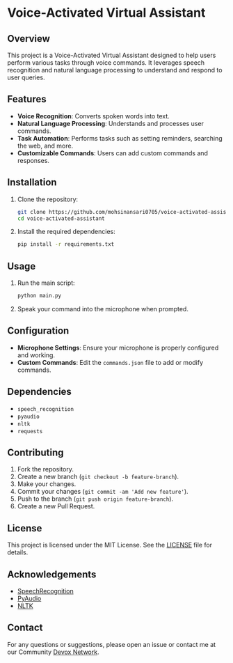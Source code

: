 # Voice-Activated Virtual Assistant

## Overview
This project is a Voice-Activated Virtual Assistant designed to help users perform various tasks through voice commands. It leverages speech recognition and natural language processing to understand and respond to user queries.

## Features
- **Voice Recognition**: Converts spoken words into text.
- **Natural Language Processing**: Understands and processes user commands.
- **Task Automation**: Performs tasks such as setting reminders, searching the web, and more.
- **Customizable Commands**: Users can add custom commands and responses.

## Installation
1. Clone the repository:
    ```sh
    git clone https://github.com/mohsinansari0705/voice-activated-assistant.git
    cd voice-activated-assistant
    ```
2. Install the required dependencies:
    ```sh
    pip install -r requirements.txt
    ```

## Usage
1. Run the main script:
    ```sh
    python main.py
    ```
2. Speak your command into the microphone when prompted.

## Configuration
- **Microphone Settings**: Ensure your microphone is properly configured and working.
- **Custom Commands**: Edit the `commands.json` file to add or modify commands.

## Dependencies
- `speech_recognition`
- `pyaudio`
- `nltk`
- `requests`

## Contributing
1. Fork the repository.
2. Create a new branch (`git checkout -b feature-branch`).
3. Make your changes.
4. Commit your changes (`git commit -am 'Add new feature'`).
5. Push to the branch (`git push origin feature-branch`).
6. Create a new Pull Request.

## License
This project is licensed under the MIT License. See the [LICENSE](LICENSE) file for details.

## Acknowledgements
- [SpeechRecognition](https://pypi.org/project/SpeechRecognition/)
- [PyAudio](https://pypi.org/project/PyAudio/)
- [NLTK](https://www.nltk.org/)

## Contact
For any questions or suggestions, please open an issue or contact me at our Community [Devox Network](https://chat.whatsapp.com/L2IV9fQDrSFJgFZGjg8Pbr).